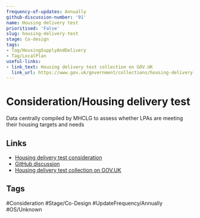 ```yaml
---
frequency-of-updates: Annually
github-discussion-number: '91'
name: Housing delivery test
prioritised: 'False'
slug: housing-delivery-test
stage: Co-design
tags:
- Tag/HousingSupplyAndDelivery
- Tag/LocalPlan
useful-links:
- link_text: Housing delivery test collection on GOV.UK
  link_url: https://www.gov.uk/government/collections/housing-delivery-test
---
```


# Consideration/Housing delivery test

Data centrally compiled by MHCLG to assess whether LPAs are meeting their housing targets and needs

## Links

* [Housing delivery test consideration](https://design.planning.data.gov.uk/planning-consideration/housing-delivery-test)
* [GitHub discussion](https://github.com/digital-land/data-standards-backlog/discussions/91)
* [Housing delivery test collection on GOV.UK](https://www.gov.uk/government/collections/housing-delivery-test)

## Tags

#Consideration #Stage/Co-Design #UpdateFrequency/Annually #OS/Unknown